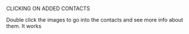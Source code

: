CLICKING ON ADDED CONTACTS

Double click the images to go into the contacts and see more info about them. It works
